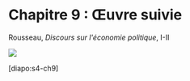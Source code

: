 # Chapitre 9 : Œuvre suivie

Rousseau, _Discours sur l'économie politique_, I-II

![](https://upload.wikimedia.org/wikipedia/commons/thumb/b/b7/Jean-Jacques_Rousseau_%28painted_portrait%29.jpg/440px-Jean-Jacques_Rousseau_%28painted_portrait%29.jpg)

[diapo:s4-ch9]